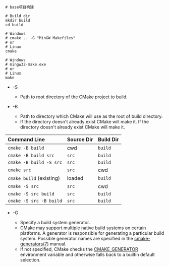 ```shell
# base项目构建

# Build dir
mkdir build
cd build

# Windows
# cmake .. -G "MinGW Makefiles"
# or
# Linux
cmake

# Windows
# mingw32-make.exe
# or 
# Linux
make
```

* -S <path-to-source>
    * Path to root directory of the CMake project to build.

* -B <path-to-build>
    * Path to directory which CMake will use as the root of build directory.
    * If the directory doesn't already exist CMake will make it. If the directory doesn't already exist CMake will make
      it.

| Command Line             | Source Dir | Build Dir |
|:-------------------------|:-----------|:----------|
| `cmake -B build`         | cwd        | `build`   |
| `cmake -B build src`     | `src`      | `build`   |
| `cmake -B build -S src`  | `src`      | `build`   |
| `cmake src`              | `src`      | cwd       |
| `cmake build` (existing) | loaded     | `build`   |
| `cmake -S src`           | `src`      | cwd       |
| `cmake -S src build`     | `src`      | `build`   |
| `cmake -S src -B build`  | `src`      | `build`   |

* -G <generator-name>
    * Specify a build system generator.
    * CMake may support multiple native build systems on certain platforms. A generator is responsible for generating a
      particular build system. Possible generator names are specified in
      the [cmake-generators(7)](https://cmake.org/cmake/help/latest/manual/cmake-generators.7.html#manual:cmake-generators(7))
      manual.
    * If not specified, CMake checks
      the [CMAKE_GENERATOR](https://cmake.org/cmake/help/latest/envvar/CMAKE_GENERATOR.html#envvar:CMAKE_GENERATOR)
      environment variable and otherwise falls back to a builtin default selection.


